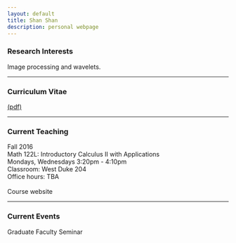 ```yaml
---
layout: default
title: Shan Shan
description: personal webpage
---
```


### Research Interests
Image processing and wavelets.
<hr>

### Curriculum Vitae 
[(pdf)](../CV/cv.pdf)
<hr>
	
### Current Teaching
Fall 2016 <br>
Math 122L: Introductory Calculus II with Applications <br>
Mondays, Wednesdays 3:20pm - 4:10pm <br>
Classroom: West Duke 204 <br>
Office hours: TBA <br>	
Course website <br>
<hr>
        
### Current Events
Graduate Faculty Seminar
